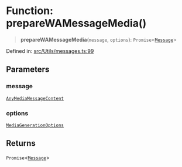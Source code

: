 # Function: prepareWAMessageMedia()

> **prepareWAMessageMedia**(`message`, `options`): `Promise`\<[`Message`](../namespaces/proto/classes/Message.md)\>

Defined in: [src/Utils/messages.ts:99](https://github.com/Fokusdotid/Baileys/blob/6a8e2076fa4119b2d5152250d579a4fbed394533/src/Utils/messages.ts#L99)

## Parameters

### message

[`AnyMediaMessageContent`](../type-aliases/AnyMediaMessageContent.md)

### options

[`MediaGenerationOptions`](../type-aliases/MediaGenerationOptions.md)

## Returns

`Promise`\<[`Message`](../namespaces/proto/classes/Message.md)\>
